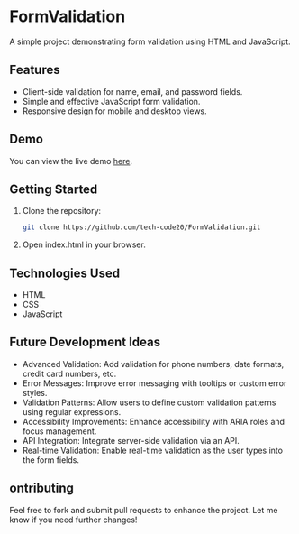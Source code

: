 # FormValidation

A simple project demonstrating form validation using HTML and JavaScript.

## Features
- Client-side validation for name, email, and password fields.
- Simple and effective JavaScript form validation.
- Responsive design for mobile and desktop views.

## Demo
You can view the live demo [here](https://tech-code20.github.io/FormValidation/).

## Getting Started

1. Clone the repository:
   ```bash
   git clone https://github.com/tech-code20/FormValidation.git
2. Open index.html in your browser.
## Technologies Used
-  HTML
-  CSS
-  JavaScript
## Future Development Ideas
-  Advanced Validation: Add validation for phone numbers, date formats, credit card numbers, etc.
-  Error Messages: Improve error messaging with tooltips or custom error styles.
-  Validation Patterns: Allow users to define custom validation patterns using regular expressions.
-  Accessibility Improvements: Enhance accessibility with ARIA roles and focus management.
-  API Integration: Integrate server-side validation via an API.
-  Real-time Validation: Enable real-time validation as the user types into the form fields.
## ontributing
   Feel free to fork and submit pull requests to enhance the project.
    Let me know if you need further changes!
